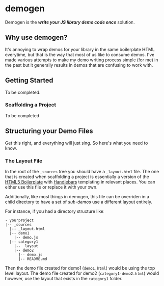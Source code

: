 # demogen

Demogen is the ___write your JS library demo code once___ solution.  

## Why use demogen?

It's annoying to wrap demos for your library in the same boilerplate HTML everytime, but that is the way that most of us like to consume demos.  I've made various attempts to make my demo writing process simple (for me) in the past but it generally results in demos that are confusing to work with.

## Getting Started

To be completed.

### Scaffolding a Project

To be completed

## Structuring your Demo Files

Get this right, and everything will just sing. So here's what you need to know.

### The Layout File

In the root of the `_sources` tree you should have a `_layout.html` file.  The one that is created when scaffolding a project is essentially a version of the [HTML5 Boilerplate](http://html5boilerplate.com/) with [Handlebars](http://handlebars.strobeapp.com/) templating in relevant places.  You can either use this file or replace it with your own.

Additionally, like most things in demogen, this file can be overriden in a child directory to have a set of _sub-demos_ use a different layout entirely.

For instance, if you had a directory structure like:

```
- yourproject
|-- _sources
  |-- _layout.html
  |-- demo1
    |-- demo.js
  |-- category1
    |-- _layout
    |-- demo2
      |-- demo.js
      |-- README.md
```

Then the demo file created for demo1 (`demo1.html`) would be using the top level layout.  The demo file created for demo2 (`category1-demo2.html`) would however, use the layout that exists in the `category1` folder.